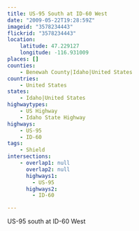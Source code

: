 ```yaml
---
title: US-95 South at ID-60 West
date: "2009-05-22T19:28:59Z"
imageid: "3578234443"
flickrid: "3578234443"
location:
    latitude: 47.229127
    longitude: -116.931009
places: []
counties:
    - Benewah County|Idaho|United States
countries:
    - United States
states:
    - Idaho|United States
highwaytypes:
    - US Highway
    - Idaho State Highway
highways:
    - US-95
    - ID-60
tags:
    - Shield
intersections:
    - overlap1: null
      overlap2: null
      highways1:
        - US-95
      highways2:
        - ID-60

---
```

US-95 south at ID-60 West